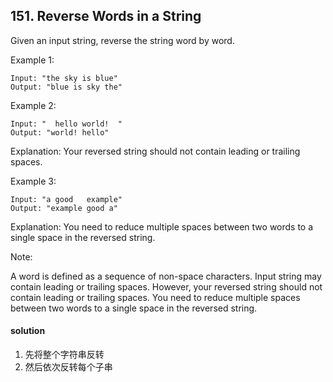 ## 151. Reverse Words in a String

Given an input string, reverse the string word by word.

Example 1:
```
Input: "the sky is blue"
Output: "blue is sky the"
```
Example 2:
```
Input: "  hello world!  "
Output: "world! hello"
```
Explanation: Your reversed string should not contain leading or trailing spaces.

Example 3:
```
Input: "a good   example"
Output: "example good a"
```
Explanation: You need to reduce multiple spaces between two words to a single space in the reversed string.

Note:

A word is defined as a sequence of non-space characters.
Input string may contain leading or trailing spaces. However, your reversed string should not contain leading or trailing spaces.
You need to reduce multiple spaces between two words to a single space in the reversed string.

#### solution
1. 先将整个字符串反转
2. 然后依次反转每个子串
